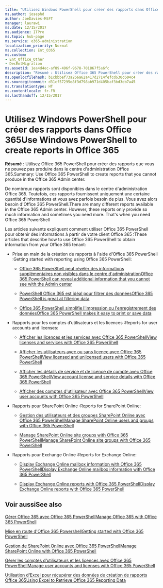 ```yaml
---
title: "Utilisez Windows PowerShell pour créer des rapports dans Office 365"
ms.author: josephd
author: JoeDavies-MSFT
manager: laurawi
ms.date: 12/15/2017
ms.audience: ITPro
ms.topic: hub-page
ms.service: o365-administration
localization_priority: Normal
ms.collection: Ent_O365
ms.custom:
- Ent_Office_Other
- DecEntMigration
ms.assetid: 1ea4d4ec-af89-496f-9678-701867f5a6fc
description: "Résumé : Utilisez Office 365 PowerShell pour créer des rapports que vous ne pouvez pas produire dans le centre d'administration Office 365."
ms.openlocfilehash: b1cbbbef73a266a62a417d2714fefcd630c604c4
ms.sourcegitcommit: d31cf57295e8f3d798ab971d405baf3bd3eb7a45
ms.translationtype: HT
ms.contentlocale: fr-FR
ms.lasthandoff: 12/15/2017
---
```

# <a name="use-windows-powershell-to-create-reports-in-office-365"></a><span data-ttu-id="65bf4-103">Utilisez Windows PowerShell pour créer des rapports dans Office 365</span><span class="sxs-lookup"><span data-stu-id="65bf4-103">Use Windows PowerShell to create reports in Office 365</span></span>

 <span data-ttu-id="65bf4-104">**Résumé** : Utilisez Office 365 PowerShell pour créer des rapports que vous ne pouvez pas produire dans le centre d'administration Office 365.</span><span class="sxs-lookup"><span data-stu-id="65bf4-104">Summary: Use Office 365 PowerShell to create reports that you cannot produce in the Office 365 Admin center.</span></span>
  
<span data-ttu-id="65bf4-p101">De nombreux rapports sont disponibles dans le centre d'administration Office 365. Toutefois, ces rapports fournissent uniquement une certaine quantité d'informations et vous avez parfois besoin de plus. Vous avez alors besoin d'Office 365 PowerShell.</span><span class="sxs-lookup"><span data-stu-id="65bf4-p101">There are many different reports available in the Office 365 Admin center. However, these reports only provide so much information and sometimes you need more. That's when you need Office 365 PowerShell</span></span>
  
<span data-ttu-id="65bf4-108">Les articles suivants expliquent comment utiliser Office 365 PowerShell pour obtenir des informations à partir de votre client Office 365 :</span><span class="sxs-lookup"><span data-stu-id="65bf4-108">These articles that describe how to use Office 365 PowerShell to obtain information from your Office 365 tenant:</span></span>
  
- <span data-ttu-id="65bf4-109">Prise en main de la création de rapports à l'aide d'Office 365 PowerShell :</span><span class="sxs-lookup"><span data-stu-id="65bf4-109">Getting started with reporting using Office 365 PowerShell:</span></span>
    
  - [<span data-ttu-id="65bf4-110">Office 365 PowerShell peut révéler des informations supplémentaires non visibles dans le centre d'administration</span><span class="sxs-lookup"><span data-stu-id="65bf4-110">Office 365 PowerShell can reveal additional information that you cannot see with the Admin center</span></span>](https://technet.microsoft.com/library/dn568034.aspx#reveal)
    
  - [<span data-ttu-id="65bf4-111">PowerShell Office 365 est idéal pour filtrer des données</span><span class="sxs-lookup"><span data-stu-id="65bf4-111">Office 365 PowerShell is great at filtering data</span></span>](https://technet.microsoft.com/library/dn568034.aspx#filter)
    
  - [<span data-ttu-id="65bf4-112">Office 365 PowerShell simplifie l'impression ou l'enregistrement des données</span><span class="sxs-lookup"><span data-stu-id="65bf4-112">Office 365 PowerShell makes it easy to print or save data</span></span>](https://technet.microsoft.com/library/dn568034.aspx#printsave)
    
- <span data-ttu-id="65bf4-113">Rapports pour les comptes d’utilisateurs et les licences :</span><span class="sxs-lookup"><span data-stu-id="65bf4-113">Reports for user accounts and licenses:</span></span>
    
  - [<span data-ttu-id="65bf4-114">Afficher les licences et les services avec Office 365 PowerShell</span><span class="sxs-lookup"><span data-stu-id="65bf4-114">View licenses and services with Office 365 PowerShell</span></span>](view-licenses-and-services-with-office-365-powershell.md)
    
  - [<span data-ttu-id="65bf4-115">Afficher les utilisateurs avec ou sans licence avec Office 365 PowerShell</span><span class="sxs-lookup"><span data-stu-id="65bf4-115">View licensed and unlicensed users with Office 365 PowerShell</span></span>](view-licensed-and-unlicensed-users-with-office-365-powershell.md)
    
  - [<span data-ttu-id="65bf4-116">Afficher les détails de service et de licence de compte avec Office 365 PowerShell</span><span class="sxs-lookup"><span data-stu-id="65bf4-116">View account license and service details with Office 365 PowerShell</span></span>](view-account-license-and-service-details-with-office-365-powershell.md)
    
  - [<span data-ttu-id="65bf4-117">Afficher des comptes d'utilisateur avec Office 365 PowerShell</span><span class="sxs-lookup"><span data-stu-id="65bf4-117">View user accounts with Office 365 PowerShell</span></span>](view-user-accounts-with-office-365-powershell.md)
    
- <span data-ttu-id="65bf4-118">Rapports pour SharePoint Online :</span><span class="sxs-lookup"><span data-stu-id="65bf4-118">Reports for SharePoint Online:</span></span>
    
  - <span data-ttu-id="65bf4-119">[Gestion des utilisateurs et des groupes SharePoint Online avec Office 365 PowerShell]((http://technet.microsoft.com/library/9680af2e-a965-4e62-92ee-da72105c7800.aspx))</span><span class="sxs-lookup"><span data-stu-id="65bf4-119">[Manage SharePoint Online users and groups with Office 365 PowerShell]((http://technet.microsoft.com/library/9680af2e-a965-4e62-92ee-da72105c7800.aspx))</span></span>
    
  - <span data-ttu-id="65bf4-120">[Manage SharePoint Online site groups with Office 365 PowerShell]((http://technet.microsoft.com/library/122f4099-c78d-4cce-bab0-4343b04596ae.aspx))</span><span class="sxs-lookup"><span data-stu-id="65bf4-120">[Manage SharePoint Online site groups with Office 365 PowerShell]((http://technet.microsoft.com/library/122f4099-c78d-4cce-bab0-4343b04596ae.aspx))</span></span>
    
- <span data-ttu-id="65bf4-121">Rapports pour Exchange Online :</span><span class="sxs-lookup"><span data-stu-id="65bf4-121">Reports for Exchange Online:</span></span>
    
  - <span data-ttu-id="65bf4-122">[Display Exchange Online mailbox information with Office 365 PowerShell]((http://technet.microsoft.com/library/13843002-56ca-4b75-81c5-84386522b01b.aspx))</span><span class="sxs-lookup"><span data-stu-id="65bf4-122">[Display Exchange Online mailbox information with Office 365 PowerShell]((http://technet.microsoft.com/library/13843002-56ca-4b75-81c5-84386522b01b.aspx))</span></span>
    
  - <span data-ttu-id="65bf4-123">[Display Exchange Online reports with Office 365 PowerShell]((http://technet.microsoft.com/library/4873a063-9fc4-4ed9-826a-6e935fef61d4.aspx))</span><span class="sxs-lookup"><span data-stu-id="65bf4-123">[Display Exchange Online reports with Office 365 PowerShell]((http://technet.microsoft.com/library/4873a063-9fc4-4ed9-826a-6e935fef61d4.aspx))</span></span>
    
## <a name="see-also"></a><span data-ttu-id="65bf4-124">Voir aussi</span><span class="sxs-lookup"><span data-stu-id="65bf4-124">See also</span></span>

#### 

[<span data-ttu-id="65bf4-125">Gérer Office 365 avec Office 365 PowerShell</span><span class="sxs-lookup"><span data-stu-id="65bf4-125">Manage Office 365 with Office 365 PowerShell</span></span>](manage-office-365-with-office-365-powershell.md)
  
[<span data-ttu-id="65bf4-126">Mise en route d'Office 365 Powershell</span><span class="sxs-lookup"><span data-stu-id="65bf4-126">Getting started with Office 365 PowerShell</span></span>](getting-started-with-office-365-powershell.md)
  
[<span data-ttu-id="65bf4-127">Gestion de SharePoint Online avec Office 365 PowerShell</span><span class="sxs-lookup"><span data-stu-id="65bf4-127">Manage SharePoint Online with Office 365 PowerShell</span></span>](manage-sharepoint-online-with-office-365-powershell.md)
  
[<span data-ttu-id="65bf4-128">Gérer les comptes d'utilisateurs et les licences avec Office 365 PowerShell</span><span class="sxs-lookup"><span data-stu-id="65bf4-128">Manage user accounts and licenses with Office 365 PowerShell</span></span>](manage-user-accounts-and-licenses-with-office-365-powershell.md)
  
[<span data-ttu-id="65bf4-129">Utilisation d'Excel pour récupérer des données de création de rapports Office 365</span><span class="sxs-lookup"><span data-stu-id="65bf4-129">Using Excel to Retrieve Office 365 Reporting Data</span></span>](using-excel-to-retrieve-office-365-reporting-data.md)

